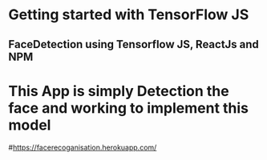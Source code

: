 # Getting started with TensorFlow JS 
## FaceDetection using Tensorflow JS, ReactJs and NPM
# This App is simply Detection the face and working to implement this model
#https://facerecoganisation.herokuapp.com/
